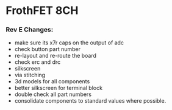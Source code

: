 # FrothFET 8CH

### Rev E Changes:

* make sure its x7r caps on the output of adc
* check button part number
* re-layout and re-route the board
* check erc and drc
* silkscreen
* via stitching
* 3d models for all components
* better silkscreen for terminal block
* double check all part numbers
* consolidate components to standard values where possible.